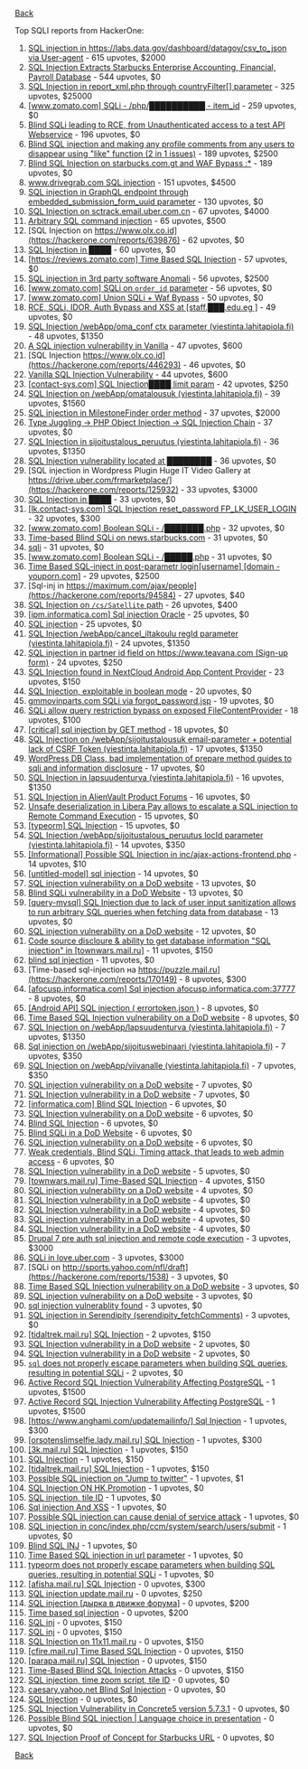 [Back](../README.md)

Top SQLI reports from HackerOne:

1. [SQL injection in https://labs.data.gov/dashboard/datagov/csv_to_json via User-agent](https://hackerone.com/reports/297478) - 615 upvotes, $2000
2. [SQL Injection Extracts Starbucks Enterprise Accounting, Financial, Payroll Database](https://hackerone.com/reports/531051) - 544 upvotes, $0
3. [SQL Injection in report_xml.php through countryFilter[] parameter](https://hackerone.com/reports/383127) - 325 upvotes, $25000
4. [[www.zomato.com] SQLi - /php/██████████ - item_id](https://hackerone.com/reports/403616) - 259 upvotes, $0
5. [Blind SQLi leading to RCE, from Unauthenticated access to a test API Webservice](https://hackerone.com/reports/592400) - 196 upvotes, $0
6. [Blind SQL injection and making any profile comments from any users to disappear using "like" function (2 in 1 issues)](https://hackerone.com/reports/363815) - 189 upvotes, $2500
7. [Blind SQL Injection on starbucks.com.gt and WAF Bypass :*](https://hackerone.com/reports/549355) - 189 upvotes, $0
8. [www.drivegrab.com SQL injection](https://hackerone.com/reports/273946) - 151 upvotes, $4500
9. [SQL injection in GraphQL endpoint through embedded_submission_form_uuid parameter](https://hackerone.com/reports/435066) - 130 upvotes, $0
10. [SQL Injection on sctrack.email.uber.com.cn](https://hackerone.com/reports/150156) - 67 upvotes, $4000
11. [Arbitrary SQL command injection](https://hackerone.com/reports/508487) - 65 upvotes, $500
12. [SQL Injection on https://www.olx.co.id](https://hackerone.com/reports/639876) - 62 upvotes, $0
13. [SQL Injection in ████](https://hackerone.com/reports/419017) - 60 upvotes, $0
14. [[https://reviews.zomato.com] Time Based SQL Injection](https://hackerone.com/reports/300176) - 57 upvotes, $0
15. [SQL injection in 3rd party software Anomali](https://hackerone.com/reports/206872) - 56 upvotes, $2500
16. [[www.zomato.com] SQLi on `order_id` parameter](https://hackerone.com/reports/358669) - 56 upvotes, $0
17. [[www.zomato.com] Union SQLi + Waf Bypass](https://hackerone.com/reports/258582) - 50 upvotes, $0
18. [RCE, SQLi, IDOR, Auth Bypass and XSS at [staff.███.edu.eg ]](https://hackerone.com/reports/404874) - 49 upvotes, $0
19. [SQL Injection /webApp/oma_conf ctx parameter (viestinta.lahitapiola.fi)](https://hackerone.com/reports/181803) - 48 upvotes, $1350
20. [A SQL injection vulnerability in Vanilla](https://hackerone.com/reports/358570) - 47 upvotes, $600
21. [SQL Injection https://www.olx.co.id](https://hackerone.com/reports/446293) - 46 upvotes, $0
22. [Vanilla SQL Injection Vulnerability](https://hackerone.com/reports/353784) - 44 upvotes, $600
23. [[contact-sys.com] SQL Injection████ limit param](https://hackerone.com/reports/164945) - 42 upvotes, $250
24. [SQL Injection on /webApp/omatalousuk (viestinta.lahitapiola.fi)](https://hackerone.com/reports/179751) - 39 upvotes, $1560
25. [SQL injection in MilestoneFinder order method](https://hackerone.com/reports/298176) - 37 upvotes, $2000
26. [Type Juggling -> PHP Object Injection -> SQL Injection Chain](https://hackerone.com/reports/202774) - 37 upvotes, $0
27. [SQL Injection in sijoitustalous_peruutus (viestinta.lahitapiola.fi)](https://hackerone.com/reports/190434) - 36 upvotes, $1350
28. [SQL Injection vulnerability located at ████████](https://hackerone.com/reports/384397) - 36 upvotes, $0
29. [SQL injection in Wordpress Plugin Huge IT Video Gallery at https://drive.uber.com/frmarketplace/](https://hackerone.com/reports/125932) - 33 upvotes, $3000
30. [SQL Injection in ████](https://hackerone.com/reports/519631) - 33 upvotes, $0
31. [[lk.contact-sys.com] SQL Injection reset_password FP_LK_USER_LOGIN](https://hackerone.com/reports/164684) - 32 upvotes, $300
32. [[www.zomato.com] Boolean SQLi - /███████.php](https://hackerone.com/reports/301257) - 32 upvotes, $0
33. [Time-based Blind SQLi on news.starbucks.com](https://hackerone.com/reports/198292) - 31 upvotes, $0
34. [sqli](https://hackerone.com/reports/207695) - 31 upvotes, $0
35. [[www.zomato.com] Boolean SQLi - /█████.php](https://hackerone.com/reports/297534) - 31 upvotes, $0
36. [Time Based SQL-inject in post-parametr login[username] [domain - youporn.com]](https://hackerone.com/reports/203935) - 29 upvotes, $2500
37. [Sql-inj in https://maximum.com/ajax/people](https://hackerone.com/reports/94584) - 27 upvotes, $40
38. [SQL Injection on `/cs/Satellite` path](https://hackerone.com/reports/164739) - 26 upvotes, $400
39. [[ipm.informatica.com] Sql injection Oracle](https://hackerone.com/reports/178057) - 25 upvotes, $0
40. [SQL injection](https://hackerone.com/reports/311922) - 25 upvotes, $0
41. [SQL Injection /webApp/cancel_iltakoulu regId parameter (viestinta.lahitapiola.fi)](https://hackerone.com/reports/200818) - 24 upvotes, $1350
42. [SQL injection in partner id field on https://www.teavana.com (Sign-up form)](https://hackerone.com/reports/269279) - 24 upvotes, $250
43. [SQL Injection found in NextCloud Android App Content Provider](https://hackerone.com/reports/291764) - 23 upvotes, $150
44. [SQL Injection, exploitable in boolean mode](https://hackerone.com/reports/246412) - 20 upvotes, $0
45. [gmmovinparts.com SQLi via forgot_password.jsp](https://hackerone.com/reports/109395) - 19 upvotes, $0
46. [SQLi allow query restriction bypass on exposed FileContentProvider](https://hackerone.com/reports/518669) - 18 upvotes, $100
47. [[critical] sql injection by GET method](https://hackerone.com/reports/319279) - 18 upvotes, $0
48. [SQL Injection on /webApp/sijoitustalousuk email-parameter + potential lack of CSRF Token (viestinta.lahitapiola.fi)](https://hackerone.com/reports/191601) - 17 upvotes, $1350
49. [WordPress DB Class, bad implementation of prepare method guides to sqli and information disclosure](https://hackerone.com/reports/179920) - 17 upvotes, $0
50. [SQL Injection in lapsuudenturva (viestinta.lahitapiola.fi)](https://hackerone.com/reports/191146) - 16 upvotes, $1350
51. [SQL Injection in AlienVault Product Forums](https://hackerone.com/reports/285478) - 16 upvotes, $0
52. [Unsafe deserialization in Libera Pay allows to escalate a SQL injection to Remote Command Execution](https://hackerone.com/reports/361341) - 15 upvotes, $0
53. [[typeorm] SQL Injection](https://hackerone.com/reports/506654) - 15 upvotes, $0
54. [SQL Injection /webApp/sijoitustalous_peruutus locId parameter (viestinta.lahitapiola.fi)](https://hackerone.com/reports/181826) - 14 upvotes, $350
55. [[Informational] Possible SQL Injection in inc/ajax-actions-frontend.php](https://hackerone.com/reports/310280) - 14 upvotes, $10
56. [[untitled-model] sql injection](https://hackerone.com/reports/507222) - 14 upvotes, $0
57. [SQL injection vulnerability on a DoD website](https://hackerone.com/reports/200623) - 13 upvotes, $0
58. [Blind SQLi vulnerability in a DoD Website](https://hackerone.com/reports/213239) - 13 upvotes, $0
59. [[query-mysql] SQL Injection due to lack of user input sanitization allows to run arbitrary SQL queries when fetching data from database](https://hackerone.com/reports/311244) - 13 upvotes, $0
60. [SQL injection vulnerability on a DoD website](https://hackerone.com/reports/189332) - 12 upvotes, $0
61. [Code source discloure & ability to get database information "SQL injection" in [townwars.mail.ru]](https://hackerone.com/reports/141329) - 11 upvotes, $150
62. [blind sql injection](https://hackerone.com/reports/374027) - 11 upvotes, $0
63. [Time-based sql-injection на https://puzzle.mail.ru](https://hackerone.com/reports/170149) - 8 upvotes, $300
64. [[afocusp.informatica.com] Sql injection afocusp.informatica.com:37777](https://hackerone.com/reports/178632) - 8 upvotes, $0
65. [[Android API] SQL injection ( errortoken.json )](https://hackerone.com/reports/204050) - 8 upvotes, $0
66. [Time Based SQL Injection vulnerability on a DoD website](https://hackerone.com/reports/189851) - 8 upvotes, $0
67. [SQL Injection on /webApp/lapsuudenturva (viestinta.lahitapiola.fi)](https://hackerone.com/reports/200214) - 7 upvotes, $1350
68. [Sql injection on /webApp/sijoituswebinaari (viestinta.lahitapiola.fi)](https://hackerone.com/reports/200212) - 7 upvotes, $350
69. [SQL Injection on /webApp/viivanalle (viestinta.lahitapiola.fi)](https://hackerone.com/reports/200210) - 7 upvotes, $350
70. [SQL injection vulnerability on a DoD website](https://hackerone.com/reports/193936) - 7 upvotes, $0
71. [SQL Injection vulnerability in a DoD website](https://hackerone.com/reports/216699) - 7 upvotes, $0
72. [[informatica.com] Blind SQL Injection](https://hackerone.com/reports/117073) - 6 upvotes, $0
73. [SQL Injection vulnerability on a DoD website](https://hackerone.com/reports/186156) - 6 upvotes, $0
74. [Blind SQL Injection](https://hackerone.com/reports/221757) - 6 upvotes, $0
75. [Blind SQLi in a DoD Website](https://hackerone.com/reports/196300) - 6 upvotes, $0
76. [SQL injection vulnerability on a DoD website](https://hackerone.com/reports/189069) - 6 upvotes, $0
77. [Weak credentials, Blind SQLi, Timing attack, that leads to web admin access](https://hackerone.com/reports/514584) - 6 upvotes, $0
78. [SQL Injection vulnerability in a DoD website](https://hackerone.com/reports/201512) - 5 upvotes, $0
79. [[townwars.mail.ru] Time-Based SQL Injection](https://hackerone.com/reports/144674) - 4 upvotes, $150
80. [SQL injection vulnerability on a DoD website](https://hackerone.com/reports/193436) - 4 upvotes, $0
81. [SQL Injection vulnerability in a DoD website](https://hackerone.com/reports/192079) - 4 upvotes, $0
82. [SQL Injection vulnerability in a DoD website](https://hackerone.com/reports/192110) - 4 upvotes, $0
83. [SQL injection vulnerability in a DoD website](https://hackerone.com/reports/195051) - 4 upvotes, $0
84. [SQL Injection vulnerability in a DoD website](https://hackerone.com/reports/227587) - 4 upvotes, $0
85. [Drupal 7 pre auth sql injection and remote code execution](https://hackerone.com/reports/31756) - 3 upvotes, $3000
86. [SQLi in love.uber.com](https://hackerone.com/reports/125181) - 3 upvotes, $3000
87. [SQLi on http://sports.yahoo.com/nfl/draft](https://hackerone.com/reports/1538) - 3 upvotes, $0
88. [Time Based SQL Injection vulnerability on a DoD website](https://hackerone.com/reports/188929) - 3 upvotes, $0
89. [SQL injection vulnerability on a DoD website](https://hackerone.com/reports/202619) - 3 upvotes, $0
90. [sql injection vulnerablity found](https://hackerone.com/reports/211988) - 3 upvotes, $0
91. [SQL injection in Serendipity (serendipity_fetchComments)](https://hackerone.com/reports/374748) - 3 upvotes, $0
92. [[tidaltrek.mail.ru] SQL Injection](https://hackerone.com/reports/142479) - 2 upvotes, $150
93. [SQL Injection vulnerability in a DoD website](https://hackerone.com/reports/226211) - 2 upvotes, $0
94. [SQL Injection vulnerability in a DoD website](https://hackerone.com/reports/197754) - 2 upvotes, $0
95. [`sql` does not properly escape parameters when building SQL queries, resulting in potential SQLi](https://hackerone.com/reports/319465) - 2 upvotes, $0
96. [Active Record SQL Injection Vulnerability Affecting PostgreSQL](https://hackerone.com/reports/28449) - 1 upvotes, $1500
97. [Active Record SQL Injection Vulnerability Affecting PostgreSQL](https://hackerone.com/reports/28450) - 1 upvotes, $1500
98. [[https://www.anghami.com/updatemailinfo/] Sql Injection](https://hackerone.com/reports/86468) - 1 upvotes, $300
99. [[orsotenslimselfie.lady.mail.ru] SQL Injection](https://hackerone.com/reports/115291) - 1 upvotes, $300
100. [[3k.mail.ru] SQL Injection](https://hackerone.com/reports/116508) - 1 upvotes, $150
101. [SQL Injection](https://hackerone.com/reports/137956) - 1 upvotes, $150
102. [[tidaltrek.mail.ru] SQL Injection](https://hackerone.com/reports/140899) - 1 upvotes, $150
103. [Possible SQL injection on "Jump to twitter"](https://hackerone.com/reports/81701) - 1 upvotes, $1
104. [SQL Injection ON HK.Promotion](https://hackerone.com/reports/3039) - 1 upvotes, $0
105. [SQL injection, tile ID](https://hackerone.com/reports/17225) - 1 upvotes, $0
106. [Sql injection And XSS](https://hackerone.com/reports/31023) - 1 upvotes, $0
107. [Possible SQL injection can cause denial of service attack](https://hackerone.com/reports/123660) - 1 upvotes, $0
108. [SQL injection in conc/index.php/ccm/system/search/users/submit](https://hackerone.com/reports/38778) - 1 upvotes, $0
109. [Blind SQL INJ](https://hackerone.com/reports/115304) - 1 upvotes, $0
110. [Time Based SQL injection in url parameter](https://hackerone.com/reports/144359) - 1 upvotes, $0
111. [typeorm does not properly escape parameters when building SQL queries, resulting in potential SQLi](https://hackerone.com/reports/319458) - 1 upvotes, $0
112. [[afisha.mail.ru] SQL Injection](https://hackerone.com/reports/112555) - 0 upvotes, $300
113. [SQL injection update.mail.ru](https://hackerone.com/reports/11861) - 0 upvotes, $250
114. [SQL injection [дырка в движке форума]](https://hackerone.com/reports/9919) - 0 upvotes, $200
115. [Time based sql injection](https://hackerone.com/reports/9921) - 0 upvotes, $200
116. [SQL inj](https://hackerone.com/reports/10037) - 0 upvotes, $150
117. [SQL inj](https://hackerone.com/reports/10468) - 0 upvotes, $150
118. [SQL Injection on 11x11.mail.ru](https://hackerone.com/reports/15762) - 0 upvotes, $150
119. [[cfire.mail.ru] Time Based SQL Injection](https://hackerone.com/reports/107780) - 0 upvotes, $150
120. [[parapa.mail.ru] SQL Injection](https://hackerone.com/reports/109212) - 0 upvotes, $150
121. [Time-Based Blind SQL Injection Attacks](https://hackerone.com/reports/78443) - 0 upvotes, $150
122. [SQL injection, time zoom script, tile ID](https://hackerone.com/reports/17227) - 0 upvotes, $0
123. [caesary.yahoo.net Blind Sql Injection](https://hackerone.com/reports/21899) - 0 upvotes, $0
124. [SQL Injection](https://hackerone.com/reports/23014) - 0 upvotes, $0
125. [SQL Injection Vulnerability in Concrete5 version 5.7.3.1](https://hackerone.com/reports/59664) - 0 upvotes, $0
126. [Possible Blind SQL injection | Language choice in presentation](https://hackerone.com/reports/131047) - 0 upvotes, $0
127. [SQL Injection Proof of Concept for Starbucks URL](https://hackerone.com/reports/360539) - 0 upvotes, $0


[Back](../README.md)